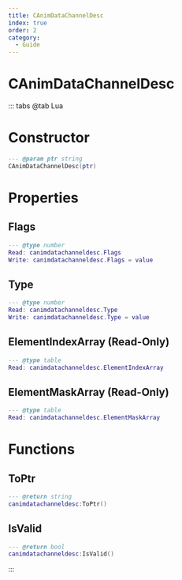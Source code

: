 ```yaml
---
title: CAnimDataChannelDesc
index: true
order: 2
category:
  - Guide
---
```


# CAnimDataChannelDesc

::: tabs
@tab Lua
# Constructor
```lua
--- @param ptr string
CAnimDataChannelDesc(ptr)
```
# Properties
## Flags 
```lua
--- @type number
Read: canimdatachanneldesc.Flags
Write: canimdatachanneldesc.Flags = value
```
## Type 
```lua
--- @type number
Read: canimdatachanneldesc.Type
Write: canimdatachanneldesc.Type = value
```
## ElementIndexArray (Read-Only)
```lua
--- @type table
Read: canimdatachanneldesc.ElementIndexArray
```
## ElementMaskArray (Read-Only)
```lua
--- @type table
Read: canimdatachanneldesc.ElementMaskArray
```
# Functions
## ToPtr
```lua
--- @return string
canimdatachanneldesc:ToPtr()
```
## IsValid
```lua
--- @return bool
canimdatachanneldesc:IsValid()
```

:::